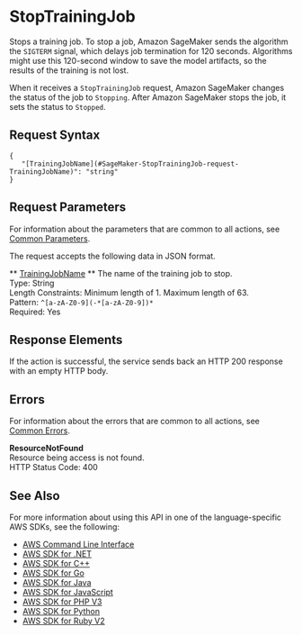 # StopTrainingJob<a name="API_StopTrainingJob"></a>

Stops a training job\. To stop a job, Amazon SageMaker sends the algorithm the `SIGTERM` signal, which delays job termination for 120 seconds\. Algorithms might use this 120\-second window to save the model artifacts, so the results of the training is not lost\. 

When it receives a `StopTrainingJob` request, Amazon SageMaker changes the status of the job to `Stopping`\. After Amazon SageMaker stops the job, it sets the status to `Stopped`\.

## Request Syntax<a name="API_StopTrainingJob_RequestSyntax"></a>

```
{
   "[TrainingJobName](#SageMaker-StopTrainingJob-request-TrainingJobName)": "string"
}
```

## Request Parameters<a name="API_StopTrainingJob_RequestParameters"></a>

For information about the parameters that are common to all actions, see [Common Parameters](CommonParameters.md)\.

The request accepts the following data in JSON format\.

 ** [TrainingJobName](#API_StopTrainingJob_RequestSyntax) **   <a name="SageMaker-StopTrainingJob-request-TrainingJobName"></a>
The name of the training job to stop\.  
Type: String  
Length Constraints: Minimum length of 1\. Maximum length of 63\.  
Pattern: `^[a-zA-Z0-9](-*[a-zA-Z0-9])*`   
Required: Yes

## Response Elements<a name="API_StopTrainingJob_ResponseElements"></a>

If the action is successful, the service sends back an HTTP 200 response with an empty HTTP body\.

## Errors<a name="API_StopTrainingJob_Errors"></a>

For information about the errors that are common to all actions, see [Common Errors](CommonErrors.md)\.

 **ResourceNotFound**   
Resource being access is not found\.  
HTTP Status Code: 400

## See Also<a name="API_StopTrainingJob_SeeAlso"></a>

For more information about using this API in one of the language\-specific AWS SDKs, see the following:
+  [AWS Command Line Interface](https://docs.aws.amazon.com/goto/aws-cli/sagemaker-2017-07-24/StopTrainingJob) 
+  [AWS SDK for \.NET](https://docs.aws.amazon.com/goto/DotNetSDKV3/sagemaker-2017-07-24/StopTrainingJob) 
+  [AWS SDK for C\+\+](https://docs.aws.amazon.com/goto/SdkForCpp/sagemaker-2017-07-24/StopTrainingJob) 
+  [AWS SDK for Go](https://docs.aws.amazon.com/goto/SdkForGoV1/sagemaker-2017-07-24/StopTrainingJob) 
+  [AWS SDK for Java](https://docs.aws.amazon.com/goto/SdkForJava/sagemaker-2017-07-24/StopTrainingJob) 
+  [AWS SDK for JavaScript](https://docs.aws.amazon.com/goto/AWSJavaScriptSDK/sagemaker-2017-07-24/StopTrainingJob) 
+  [AWS SDK for PHP V3](https://docs.aws.amazon.com/goto/SdkForPHPV3/sagemaker-2017-07-24/StopTrainingJob) 
+  [AWS SDK for Python](https://docs.aws.amazon.com/goto/boto3/sagemaker-2017-07-24/StopTrainingJob) 
+  [AWS SDK for Ruby V2](https://docs.aws.amazon.com/goto/SdkForRubyV2/sagemaker-2017-07-24/StopTrainingJob) 